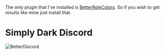 The only plugin that I've installed is [BetterRoleColors](https://github.com/rauenzi/BetterDiscordAddons/tree/master/Plugins/BetterRoleColors). So if you wish to get results like mine just install that.

# Simply Dark Discord
![BetterDiscord](https://i.imgur.com/4ifdv82.png)
